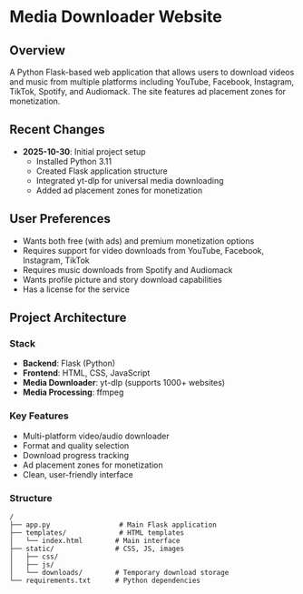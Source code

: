 # Media Downloader Website

## Overview
A Python Flask-based web application that allows users to download videos and music from multiple platforms including YouTube, Facebook, Instagram, TikTok, Spotify, and Audiomack. The site features ad placement zones for monetization.

## Recent Changes
- **2025-10-30**: Initial project setup
  - Installed Python 3.11
  - Created Flask application structure
  - Integrated yt-dlp for universal media downloading
  - Added ad placement zones for monetization

## User Preferences
- Wants both free (with ads) and premium monetization options
- Requires support for video downloads from YouTube, Facebook, Instagram, TikTok
- Requires music downloads from Spotify and Audiomack
- Wants profile picture and story download capabilities
- Has a license for the service

## Project Architecture
### Stack
- **Backend**: Flask (Python)
- **Frontend**: HTML, CSS, JavaScript
- **Media Downloader**: yt-dlp (supports 1000+ websites)
- **Media Processing**: ffmpeg

### Key Features
- Multi-platform video/audio downloader
- Format and quality selection
- Download progress tracking
- Ad placement zones for monetization
- Clean, user-friendly interface

### Structure
```
/
├── app.py                 # Main Flask application
├── templates/             # HTML templates
│   └── index.html        # Main interface
├── static/               # CSS, JS, images
│   ├── css/
│   ├── js/
│   └── downloads/        # Temporary download storage
└── requirements.txt      # Python dependencies
```
